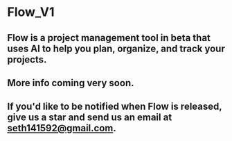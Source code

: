 # Flow_V1

## Flow is a project management tool in beta that uses AI to help you plan, organize, and track your projects.

## More info coming very soon. 

## If you'd like to be notified when Flow is released, give us a star and send us an email at seth141592@gmail.com.